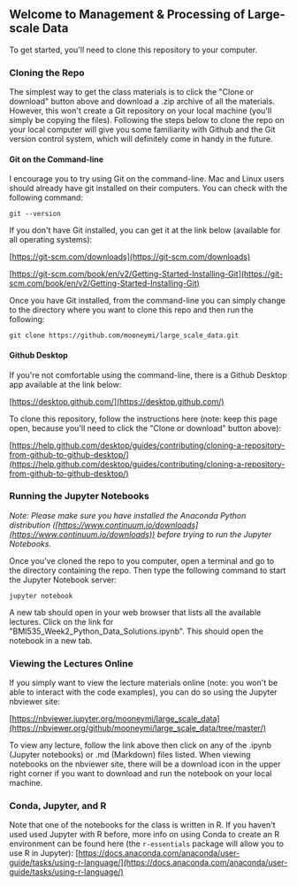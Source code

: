 ## Welcome to Management & Processing of Large-scale Data

To get started, you'll need to clone this repository to your computer.


### Cloning the Repo

The simplest way to get the class materials is to click the "Clone or download" button above and download a .zip archive of all the materials. However, this won't create a Git repository on your local machine (you'll simply be copying the files). Following the steps below to clone the repo on your local computer will give you some familiarity with Github and the Git version control system, which will definitely come in handy in the future.

#### Git on the Command-line

I encourage you to try using Git on the command-line. Mac and Linux users should already have git installed on their computers. You can check with the following command:

`git --version`

If you don't have Git installed, you can get it at the link below (available for all operating systems):

[https://git-scm.com/downloads](https://git-scm.com/downloads)

[https://git-scm.com/book/en/v2/Getting-Started-Installing-Git](https://git-scm.com/book/en/v2/Getting-Started-Installing-Git)

Once you have Git installed, from the command-line you can simply change to the directory where you want to clone this repo and then run the following:

`git clone https://github.com/mooneymi/large_scale_data.git`


#### Github Desktop

If you're not comfortable using the command-line, there is a Github Desktop app available at the link below:

[https://desktop.github.com/](https://desktop.github.com/)

To clone this repository, follow the instructions here (note: keep this page open, because you'll need to click the "Clone or download" button above):

[https://help.github.com/desktop/guides/contributing/cloning-a-repository-from-github-to-github-desktop/](https://help.github.com/desktop/guides/contributing/cloning-a-repository-from-github-to-github-desktop/)


### Running the Jupyter Notebooks

*Note: Please make sure you have installed the Anaconda Python distribution ([https://www.continuum.io/downloads](https://www.continuum.io/downloads)) before trying to run the Jupyter Notebooks.*

Once you've cloned the repo to you computer, open a terminal and go to the directory containing the repo. Then type the following command to start the Jupyter Notebook server:

`jupyter notebook`

A new tab should open in your web browser that lists all the available lectures. Click on the link for "BMI535_Week2_Python_Data_Solutions.ipynb". This should open the notebook in a new tab.

### Viewing the Lectures Online

If you simply want to view the lecture materials online (note: you won't be able to interact with the code examples), you can do so using the Jupyter nbviewer site:

[https://nbviewer.jupyter.org/mooneymi/large_scale_data](https://nbviewer.org/github/mooneymi/large_scale_data/tree/master/)

To view any lecture, follow the link above then click on any of the .ipynb (Jupyter notebooks) or .md (Markdown) files listed. When viewing notebooks on the nbviewer site, there will be a download icon in the upper right corner if you want to download and run the notebook on your local machine.

### Conda, Jupyter, and R

Note that one of the notebooks for the class is written in R. If you haven't used used Jupyter with R before, more info on using Conda to create an R environment can be found here (the `r-essentials` package will allow you to use R in Jupyter): [https://docs.anaconda.com/anaconda/user-guide/tasks/using-r-language/](https://docs.anaconda.com/anaconda/user-guide/tasks/using-r-language/)
